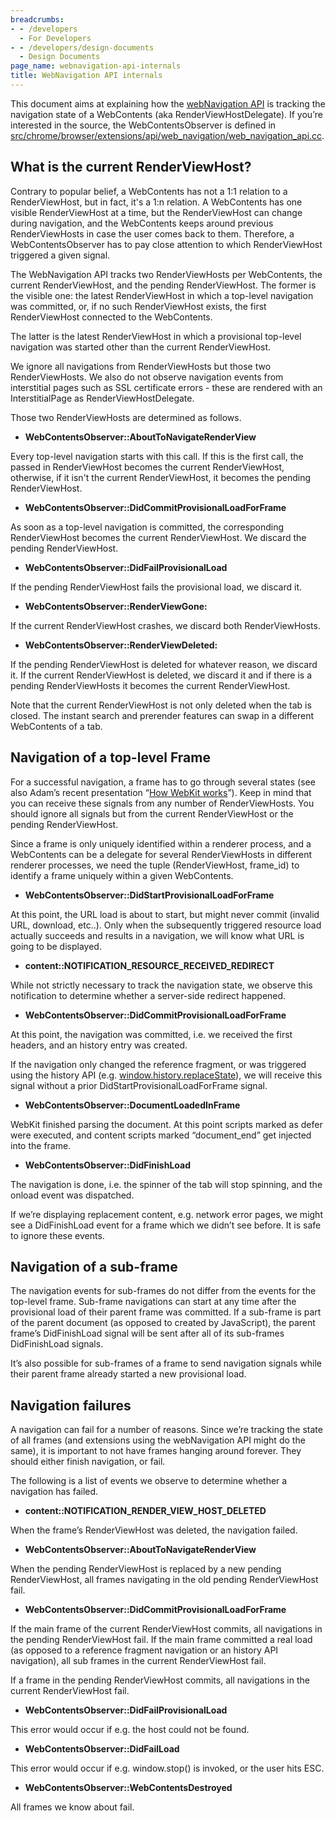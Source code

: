 ```yaml
---
breadcrumbs:
- - /developers
  - For Developers
- - /developers/design-documents
  - Design Documents
page_name: webnavigation-api-internals
title: WebNavigation API internals
---
```


This document aims at explaining how the [webNavigation API](https://developer.chrome.com/docs/extensions/reference/api/webNavigation) is tracking the navigation state of a WebContents (aka RenderViewHostDelegate). If you’re interested in the source, the WebContentsObserver is defined in [src/chrome/browser/extensions/api/web_navigation/web_navigation_api.cc](https://chromium.googlesource.com/chromium/+/refs/heads/trunk/chrome/browser/extensions/api/web_navigation/web_navigation_api.cc).

## What is the current RenderViewHost?

Contrary to popular belief, a WebContents has not a 1:1 relation to a
RenderViewHost, but in fact, it's a 1:n relation. A WebContents has one visible
RenderViewHost at a time, but the RenderViewHost can change during navigation,
and the WebContents keeps around previous RenderViewHosts in case the user comes
back to them. Therefore, a WebContentsObserver has to pay close attention to
which RenderViewHost triggered a given signal.

The WebNavigation API tracks two RenderViewHosts per WebContents, the current
RenderViewHost, and the pending RenderViewHost. The former is the visible one:
the latest RenderViewHost in which a top-level navigation was committed, or, if
no such RenderViewHost exists, the first RenderViewHost connected to the
WebContents.

The latter is the latest RenderViewHost in which a provisional top-level navigation was started other than the current RenderViewHost.

We ignore all navigations from RenderViewHosts but those two RenderViewHosts. We also do not observe navigation events from interstitial pages such as SSL certificate errors - these are rendered with an InterstitialPage as RenderViewHostDelegate.

Those two RenderViewHosts are determined as follows.

*   **WebContentsObserver::AboutToNavigateRenderView**

Every top-level navigation starts with this call. If this is the first call, the passed in RenderViewHost becomes the current RenderViewHost, otherwise, if it isn't the current RenderViewHost, it becomes the pending RenderViewHost.

*   **WebContentsObserver::DidCommitProvisionalLoadForFrame**

As soon as a top-level navigation is committed, the corresponding RenderViewHost becomes the current RenderViewHost. We discard the pending RenderViewHost.

*   **WebContentsObserver::DidFailProvisionalLoad**

If the pending RenderViewHost fails the provisional load, we discard it.

*   **WebContentsObserver::RenderViewGone:**

If the current RenderViewHost crashes, we discard both RenderViewHosts.

*   **WebContentsObserver::RenderViewDeleted:**

If the pending RenderViewHost is deleted for whatever reason, we discard it. If the current RenderViewHost is deleted, we discard it and if there is a pending RenderViewHosts it becomes the current RenderViewHost.

Note that the current RenderViewHost is not only deleted when the tab is closed. The instant search and prerender features can swap in a different WebContents of a tab.

## Navigation of a top-level Frame

For a successful navigation, a frame has to go through several states (see
also Adam’s recent presentation “[How WebKit
works](https://docs.google.com/a/google.com/presentation/pub?id=1ZRIQbUKw9Tf077odCh66OrrwRIVNLvI_nhLm2Gi__F0#slide=id.p)”).
Keep in mind that you can receive these signals from any number of
RenderViewHosts. You should ignore all signals but from the current
RenderViewHost or the pending RenderViewHost.

Since a frame is only uniquely identified within a renderer process, and a
WebContents can be a delegate for several RenderViewHosts in different renderer
processes, we need the tuple (RenderViewHost, frame_id) to identify a frame
uniquely within a given WebContents.

*   **WebContentsObserver::DidStartProvisionalLoadForFrame**

At this point, the URL load is about to start, but might never commit (invalid URL, download, etc..). Only when the subsequently triggered resource load actually succeeds and results in a navigation, we will know what URL is going to be displayed.

*   **content::NOTIFICATION_RESOURCE_RECEIVED_REDIRECT**

While not strictly necessary to track the navigation state, we observe this notification to determine whether a server-side redirect happened.

*   **WebContentsObserver::DidCommitProvisionalLoadForFrame**

At this point, the navigation was committed, i.e. we received the first headers, and an history entry was created.

If the navigation only changed the reference fragment, or was triggered using the history API (e.g. [window.history.replaceState](https://developer.mozilla.org/en-US/docs/Web/API/Window/history)), we will receive this signal without a prior DidStartProvisionalLoadForFrame signal.

*   **WebContentsObserver::DocumentLoadedInFrame**

WebKit finished parsing the document. At this point scripts marked as defer were executed, and content scripts marked “document_end” get injected into the frame.

*   **WebContentsObserver::DidFinishLoad**

The navigation is done, i.e. the spinner of the tab will stop spinning, and the onload event was dispatched.

If we’re displaying replacement content, e.g. network error pages, we might see a DidFinishLoad event for a frame which we didn’t see before. It is safe to ignore these events.

## Navigation of a sub-frame

The navigation events for sub-frames do not differ from the events for the
top-level frame. Sub-frame navigations can start at any time after the
provisional load of their parent frame was committed. If a sub-frame is part of
the parent document (as opposed to created by JavaScript), the parent frame’s
DidFinishLoad signal will be sent after all of its sub-frames DidFinishLoad
signals.

It’s also possible for sub-frames of a frame to send navigation signals while their parent frame already started a new provisional load.

## Navigation failures

A navigation can fail for a number of reasons. Since we’re tracking the state
of all frames (and extensions using the webNavigation API might do the same), it
is important to not have frames hanging around forever. They should either
finish navigation, or fail.

The following is a list of events we observe to determine whether a navigation
has failed.

*   **content::NOTIFICATION_RENDER_VIEW_HOST_DELETED**

When the frame’s RenderViewHost was deleted, the navigation failed.

*   **WebContentsObserver::AboutToNavigateRenderView**

When the pending RenderViewHost is replaced by a new pending RenderViewHost, all frames navigating in the old pending RenderViewHost fail.

*   **WebContentsObserver::DidCommitProvisionalLoadForFrame**

If the main frame of the current RenderViewHost commits, all navigations in the pending RenderViewHost fail. If the main frame committed a real load (as opposed to a reference fragment navigation or an history API navigation), all sub frames in the current RenderViewHost fail.

If a frame in the pending RenderViewHost commits, all navigations in the current RenderViewHost fail.

*   **WebContentsObserver::DidFailProvisionalLoad**

This error would occur if e.g. the host could not be found.

*   **WebContentsObserver::DidFailLoad**

This error would occur if e.g. window.stop() is invoked, or the user hits ESC.

*   **WebContentsObserver::WebContentsDestroyed**

All frames we know about fail.
